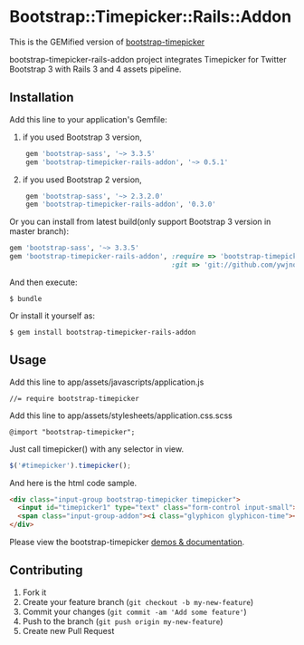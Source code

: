 # Bootstrap::Timepicker::Rails::Addon
This is the GEMified version of [bootstrap-timepicker](https://github.com/jdewit/bootstrap-timepicker)

bootstrap-timepicker-rails-addon project integrates Timepicker for Twitter Bootstrap 3 with Rails 3 and 4 assets pipeline.

## Installation

Add this line to your application's Gemfile:

1) if you used Bootstrap 3 version,
```ruby
    gem 'bootstrap-sass', '~> 3.3.5'
    gem 'bootstrap-timepicker-rails-addon', '~> 0.5.1'
```

2) if you used Bootstrap 2 version,
```ruby
    gem 'bootstrap-sass', '~> 2.3.2.0'
    gem 'bootstrap-timepicker-rails-addon', '0.3.0'
```

Or you can install from latest build(only support Bootstrap 3 version in master branch):

```ruby
gem 'bootstrap-sass', '~> 3.3.5'
gem 'bootstrap-timepicker-rails-addon', :require => 'bootstrap-timepicker-rails-addon',
                                        :git => 'git://github.com/ywjno/bootstrap-timepicker-rails-addon.git'
```

And then execute:

    $ bundle

Or install it yourself as:

    $ gem install bootstrap-timepicker-rails-addon

## Usage

Add this line to app/assets/javascripts/application.js

    //= require bootstrap-timepicker

Add this line to app/assets/stylesheets/application.css.scss

    @import "bootstrap-timepicker";

Just call timepicker() with any selector in view.

```javascript
$('#timepicker').timepicker();
```

And here is the html code sample.

```html
<div class="input-group bootstrap-timepicker timepicker">
  <input id="timepicker1" type="text" class="form-control input-small">
  <span class="input-group-addon"><i class="glyphicon glyphicon-time"></i></span>
</div>
```

Please view the bootstrap-timepicker <a href="http://jdewit.github.io/bootstrap-timepicker/">demos & documentation</a>.

## Contributing

1. Fork it
2. Create your feature branch (`git checkout -b my-new-feature`)
3. Commit your changes (`git commit -am 'Add some feature'`)
4. Push to the branch (`git push origin my-new-feature`)
5. Create new Pull Request
